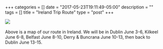 +++
categories = []
date = "2017-05-23T19:11:49-05:00"
description = ""
tags = []
title = "Ireland Trip Route"
type = "post"
+++

<img src="/images/trip-route.png" class="img-responsive">
<br>
<br>
Above is a map of our route in Ireland. We will be in Dublin June 3-6, Kilkeel June 6-8, Belfast June 8-10, Derry & Buncrana June 10-13, then back to Dublin June 13-15.
